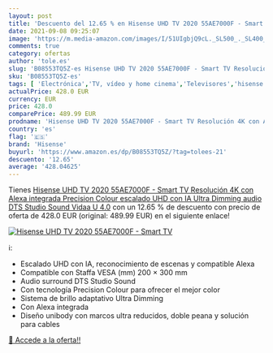 ```yaml
---
layout: post
title: 'Descuento del 12.65 % en Hisense UHD TV 2020 55AE7000F - Smart TV'
date: 2021-09-08 09:25:07
image: 'https://m.media-amazon.com/images/I/51UIgbjQ9cL._SL500_._SL400_.jpg'
comments: true
category: ofertas
author: 'tole.es'
slug: 'B08553TQ5Z-es Hisense UHD TV 2020 55AE7000F - Smart TV Resolución 4K con...'
sku: 'B08553TQ5Z-es'
tags: [ 'Electrónica','TV, vídeo y home cinema','Televisores','hisense','smart','tv', ]
actualPrice: 428.0 EUR
currency: EUR
price: 428.0
comparePrice: 489.99 EUR
prodname: 'Hisense UHD TV 2020 55AE7000F - Smart TV Resolución 4K con Alexa integrada  Precision Colour  escalado UHD con IA  Ultra Dimming  audio DTS Studio Sound  Vidaa U 4.0'
country: 'es'
flag: '🇪🇸'
brand: 'Hisense'
buyurl: 'https://www.amazon.es/dp/B08553TQ5Z/?tag=tolees-21'
descuento: '12.65'
average: '428.04625'
---
```


Tienes [Hisense UHD TV 2020 55AE7000F - Smart TV Resolución 4K con Alexa integrada  Precision Colour  escalado UHD con IA  Ultra Dimming  audio DTS Studio Sound  Vidaa U 4.0](https://www.amazon.es/dp/B08553TQ5Z/?tag=tolees-21) con un 12.65 % de descuento con precio de oferta de 428.0 EUR (original: 489.99 EUR) en el siguiente enlace!

[![Hisense UHD TV 2020 55AE7000F - Smart TV](https://m.media-amazon.com/images/I/51UIgbjQ9cL._SL500_._SL400_.jpg)](https://www.amazon.es/dp/B08553TQ5Z/?tag=tolees-21)

ℹ️:

- Escalado UHD con IA, reconocimiento de escenas y compatible Alexa
- Compatible con Staffa VESA (mm) 200 × 300 mm
- Audio surround DTS Studio Sound
- Con tecnología Precision Colour para ofrecer el mejor color
- Sistema de brillo adaptativo Ultra Dimming
- Con Alexa integrada
- Diseño unibody con marcos ultra reducidos, doble peana y solución para cables

[🛒 Accede a la oferta!!](https://www.amazon.es/dp/B08553TQ5Z/?tag=tolees-21)

